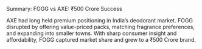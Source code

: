 Summary: FOGG vs AXE: ₹500 Crore Success

AXE had long held premium positioning in India’s deodorant market. FOGG disrupted by offering value-priced packs, matching fragrance preferences, and expanding into smaller towns. With sharp consumer insight and affordability, FOGG captured market share and grew to a ₹500 Crore brand.
